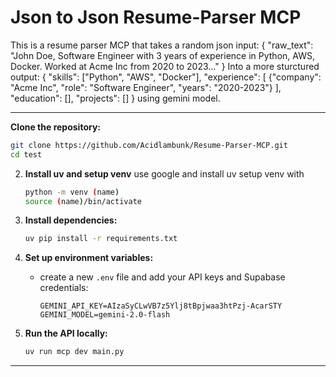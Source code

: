 # Json to Json Resume-Parser MCP

This is a resume parser MCP that takes a random json input:
{
  "raw_text": "John Doe, Software Engineer with 3 years of experience in Python, AWS, Docker. Worked at Acme Inc from 2020 to 2023..."
}
Into a more sturctured output:
{
  "skills": ["Python", "AWS", "Docker"],
  "experience": [
    {"company": "Acme Inc", "role": "Software Engineer", "years": "2020-2023"}
  ],
  "education": [],
  "projects": []
}
using gemini model.

---
**Clone the repository:**
   ```bash
   git clone https://github.com/Acidlambunk/Resume-Parser-MCP.git
   cd test
   ```

2. **Install uv and setup venv**
    use google and install uv 
    setup venv with 
    ```bash
    python -m venv (name)
    source (name)/bin/activate
    ```
   

2. **Install dependencies:**
   ```bash
   uv pip install -r requirements.txt
   ```

3. **Set up environment variables:**
   - create a new `.env` file and add your API keys and Supabase credentials:
     ```
     GEMINI_API_KEY=AIzaSyCLwVB7z5Ylj8tBpjwaa3htPzj-AcarSTY
     GEMINI_MODEL=gemini-2.0-flash
     ```

4. **Run the API locally:**
   ```bash
   uv run mcp dev main.py
   ```

---